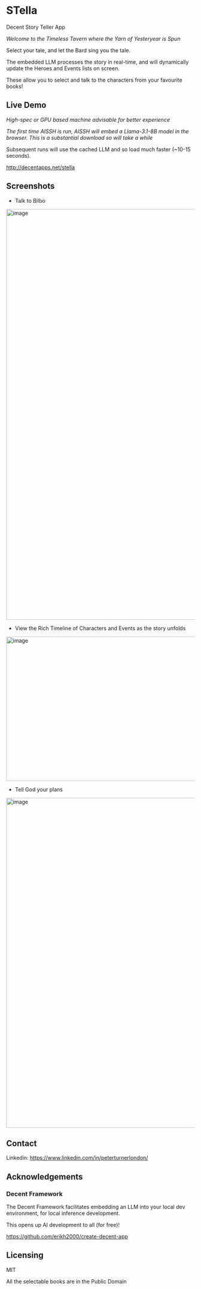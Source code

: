# STella
Decent Story Teller App

_Welcome to the Timeless Tavern where the Yarn of Yesteryear is Spun_

Select your tale, and let the Bard sing you the tale.

The embedded LLM processes the story in real-time, and will dynamically update the Heroes and Events lists on screen.

These allow you to select and talk to the characters from your favourite books!

## Live Demo

*High-spec or GPU based machine advisable for better experience*

*The first time AISSH is run, AISSH will embed a Llama-3.1-8B model in the browser. This is a substantial download so will take a while*

Subsequent runs will use the cached LLM and so load much faster (~10-15 seconds).

http://decentapps.net/stella

## Screenshots

- Talk to Bilbo

<img width="1787" height="1095" alt="image" src="https://github.com/user-attachments/assets/3c1d046d-8587-467c-a622-27429613c7c4" />

- View the Rich Timeline of Characters and Events as the story unfolds

<img width="1795" height="385" alt="image" src="https://github.com/user-attachments/assets/3e13241c-3cde-4519-b0aa-7b2a6cfcf174" />

- Tell God your plans

<img width="1799" height="880" alt="image" src="https://github.com/user-attachments/assets/172bc9ba-14fd-4a36-acee-0272902df9df" />

## Contact

Linkedin: https://www.linkedin.com/in/peterturnerlondon/

## Acknowledgements

### Decent Framework
The Decent Framework facilitates embedding an LLM into your local dev environment, for local inference development.

This opens up AI development to all (for free)!

https://github.com/erikh2000/create-decent-app

## Licensing

MIT

All the selectable books are in the Public Domain
